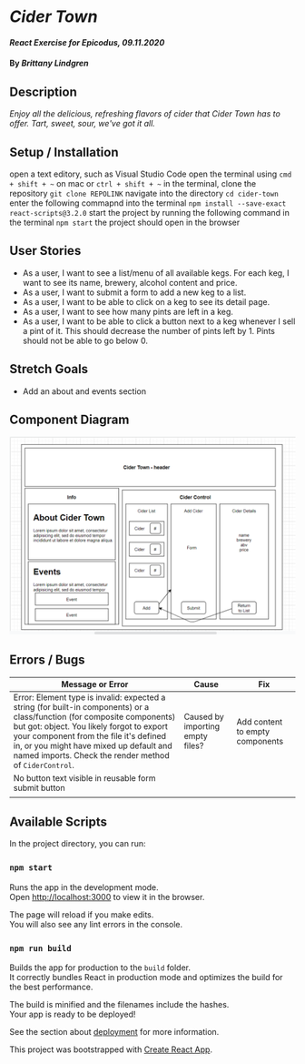 # _Cider Town_

#### _React Exercise for Epicodus, 09.11.2020_

#### By _**Brittany Lindgren**_

## Description

*Enjoy all the delicious, refreshing flavors of cider that Cider Town has to offer. Tart, sweet, sour, we've got it all.*

## Setup / Installation

open a text editory, such as Visual Studio Code
open the terminal using `cmd + shift + ~` on mac or `ctrl + shift + ~`
in the terminal, clone the repository `git clone REPOLINK`
navigate into the directory `cd cider-town`
enter the following commapnd into the terminal `npm install --save-exact react-scripts@3.2.0`
start the project by running the following command in the terminal `npm start`
the project should open in the browser


## User Stories

* As a user, I want to see a list/menu of all available kegs. For each keg, I want to see its name, brewery, alcohol content and price.
* As a user, I want to submit a form to add a new keg to a list.
* As a user, I want to be able to click on a keg to see its detail page.
* As a user, I want to see how many pints are left in a keg.
* As a user, I want to be able to click a button next to a keg whenever I sell a pint of it. This should decrease the number of pints left by 1. Pints should not be able to go below 0.


## Stretch Goals

* Add an about and events section

## Component Diagram

![Diagram of React Components](./src/images/component-diagram.PNG)


## Errors / Bugs
| Message or Error | Cause | Fix |
|---------|-------|-----|
|  Error: Element type is invalid: expected a string (for built-in components) or a class/function (for composite components) but got: object. You likely forgot to export your component from the file it's defined in, or you might have mixed up default and named imports. Check the render method of `CiderControl`.  |  Caused by importing empty files?  |  Add content to empty components  |
|  No button text visible in reusable form submit button  |   |   |
|   |   |   |




## Available Scripts

In the project directory, you can run:

### `npm start`

Runs the app in the development mode.<br />
Open [http://localhost:3000](http://localhost:3000) to view it in the browser.

The page will reload if you make edits.<br />
You will also see any lint errors in the console.

### `npm run build`

Builds the app for production to the `build` folder.<br />
It correctly bundles React in production mode and optimizes the build for the best performance.

The build is minified and the filenames include the hashes.<br />
Your app is ready to be deployed!

See the section about [deployment](https://facebook.github.io/create-react-app/docs/deployment) for more information.

This project was bootstrapped with [Create React App](https://github.com/facebook/create-react-app).
